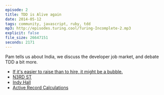 ```yaml
---
episode: 2
title: TDD is Alive again
date: 2014-05-12
tags: community, javascript, ruby, tdd
mp3: http://episodes.turing.cool/Turing-Incomplete-2.mp3
explicit: false
file_size: 26647151
seconds: 2171
---
```


Pam tells us about India, we discuss the developer job market, and debate TDD a bit more.

* [If it's easier to raise than to hire, it might be a bubble.](https://twitter.com/blader/status/466104655693352961)
* [N3RD ST](http://technical.ly/philly/2012/06/20/n3rd-street-old-city-northern-liberties/)
* [Indy Hall](http://indyhall.org)
* [Active Record Calculations](http://api.rubyonrails.org/classes/ActiveRecord/Calculations.html)
